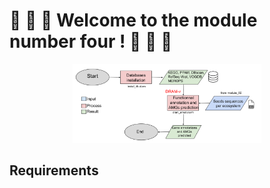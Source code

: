 # 🎈 🎈 🎈 Welcome to the module number four ! 🎈 🎈 🎈

<p align="center">
  <img src="img/module_04.svg" alt="Description" width="60%">
</p>

## Requirements


